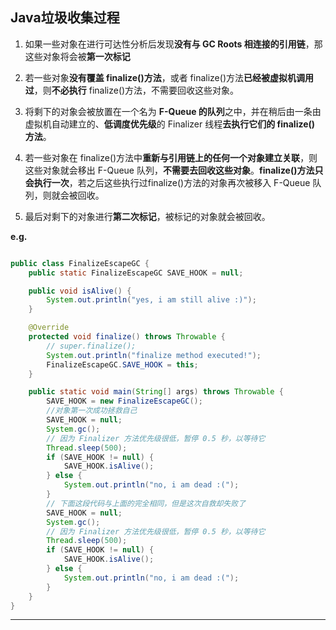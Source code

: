 

## Java垃圾收集过程



1. 如果一些对象在进行可达性分析后发现**没有与 GC Roots 相连接的引用链**，那这些对象将会被**第一次标记**

2. 若一些对象**没有覆盖 finalize()方法**，或者 finalize()方法**已经被虚拟机调用过**，则**不必执行** finalize()方法，不需要回收这些对象。
3. 将剩下的对象会被放置在一个名为 **F-Queue 的队列**之中，并在稍后由一条由虚拟机自动建立的、**低调度优先级**的
   Finalizer 线程**去执行它们的 finalize() 方法**。
4. 若一些对象在 finalize()方法中**重新与引用链上的任何一个对象建立关联**，则这些对象就会移出 F-Queue 队列，**不需要去回收这些对象**。**finalize()方法只会执行一次**，若之后这些执行过finalize()方法的对象再次被移入 F-Queue 队列，则就会被回收。
5. 最后对剩下的对象进行**第二次标记**，被标记的对象就会被回收。



**e.g.**

```java

public class FinalizeEscapeGC {
    public static FinalizeEscapeGC SAVE_HOOK = null;

    public void isAlive() {
        System.out.println("yes, i am still alive :)");
    }

    @Override
    protected void finalize() throws Throwable {
		// super.finalize();
        System.out.println("finalize method executed!");
        FinalizeEscapeGC.SAVE_HOOK = this;
    }

    public static void main(String[] args) throws Throwable {
        SAVE_HOOK = new FinalizeEscapeGC();
        //对象第一次成功拯救自己
        SAVE_HOOK = null;
        System.gc();
        // 因为 Finalizer 方法优先级很低，暂停 0.5 秒，以等待它
        Thread.sleep(500);
        if (SAVE_HOOK != null) {
            SAVE_HOOK.isAlive();
        } else {
            System.out.println("no, i am dead :(");
        }
        // 下面这段代码与上面的完全相同，但是这次自救却失败了
        SAVE_HOOK = null;
        System.gc();
        // 因为 Finalizer 方法优先级很低，暂停 0.5 秒，以等待它
        Thread.sleep(500);
        if (SAVE_HOOK != null) {
            SAVE_HOOK.isAlive();
        } else {
            System.out.println("no, i am dead :(");
        }
    }
}
```

****
